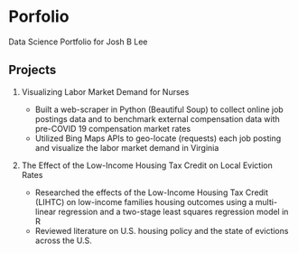 # Porfolio
Data Science Portfolio for Josh B Lee

## Projects
1. Visualizing Labor Market Demand for Nurses
    - Built a web-scraper in Python (Beautiful Soup) to collect online job postings data and to benchmark external compensation data with pre-COVID 19 compensation market rates
    - Utilized Bing Maps APIs to geo-locate (requests) each job posting and visualize the labor market demand in Virginia


2. The Effect of the Low-Income Housing Tax Credit on Local Eviction Rates
    -  Researched the effects of the Low-Income Housing Tax Credit (LIHTC) on low-income families housing outcomes using a multi-linear regression and a two-stage least squares regression model in R
    -  Reviewed literature on U.S. housing policy and the state of evictions across the U.S.
